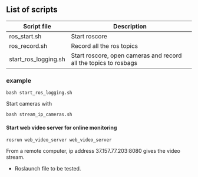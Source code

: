 ## List of scripts
|Script file| Description |
|--|--|
|ros_start.sh | Start roscore|
|ros_record.sh | Record all the ros topics|
|start_ros_logging.sh|Start roscore, open cameras and record all the topics to rosbags|
  

### example
```shell
bash start_ros_logging.sh
```

Start cameras with
```shell
bash stream_ip_cameras.sh
```

#### Start web video server for online monitoring
```shell
rosrun web_video_server web_video_server
```
From a remote computer, ip address 37.157.77.203:8080 gives the video stream.

* Roslaunch file to be tested.

